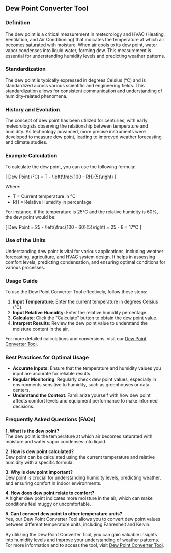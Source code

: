 ## Dew Point Converter Tool

### Definition
The dew point is a critical measurement in meteorology and HVAC (Heating, Ventilation, and Air Conditioning) that indicates the temperature at which air becomes saturated with moisture. When air cools to its dew point, water vapor condenses into liquid water, forming dew. This measurement is essential for understanding humidity levels and predicting weather patterns.

### Standardization
The dew point is typically expressed in degrees Celsius (°C) and is standardized across various scientific and engineering fields. This standardization allows for consistent communication and understanding of humidity-related phenomena.

### History and Evolution
The concept of dew point has been utilized for centuries, with early meteorologists observing the relationship between temperature and humidity. As technology advanced, more precise instruments were developed to measure dew point, leading to improved weather forecasting and climate studies.

### Example Calculation
To calculate the dew point, you can use the following formula:

\[ 
Dew Point (°C) = T - \left(\frac{100 - RH}{5}\right) 
\]

Where:
- T = Current temperature in °C
- RH = Relative Humidity in percentage

For instance, if the temperature is 25°C and the relative humidity is 60%, the dew point would be:

\[ 
Dew Point = 25 - \left(\frac{100 - 60}{5}\right) = 25 - 8 = 17°C 
\]

### Use of the Units
Understanding dew point is vital for various applications, including weather forecasting, agriculture, and HVAC system design. It helps in assessing comfort levels, predicting condensation, and ensuring optimal conditions for various processes.

### Usage Guide
To use the Dew Point Converter Tool effectively, follow these steps:

1. **Input Temperature**: Enter the current temperature in degrees Celsius (°C).
2. **Input Relative Humidity**: Enter the relative humidity percentage.
3. **Calculate**: Click the "Calculate" button to obtain the dew point value.
4. **Interpret Results**: Review the dew point value to understand the moisture content in the air.

For more detailed calculations and conversions, visit our [Dew Point Converter Tool](https://www.inayam.co/unit-converter/temperature).

### Best Practices for Optimal Usage
- **Accurate Inputs**: Ensure that the temperature and humidity values you input are accurate for reliable results.
- **Regular Monitoring**: Regularly check dew point values, especially in environments sensitive to humidity, such as greenhouses or data centers.
- **Understand the Context**: Familiarize yourself with how dew point affects comfort levels and equipment performance to make informed decisions.

### Frequently Asked Questions (FAQs)

**1. What is the dew point?**  
The dew point is the temperature at which air becomes saturated with moisture and water vapor condenses into liquid.

**2. How is dew point calculated?**  
Dew point can be calculated using the current temperature and relative humidity with a specific formula.

**3. Why is dew point important?**  
Dew point is crucial for understanding humidity levels, predicting weather, and ensuring comfort in indoor environments.

**4. How does dew point relate to comfort?**  
A higher dew point indicates more moisture in the air, which can make conditions feel muggy or uncomfortable.

**5. Can I convert dew point to other temperature units?**  
Yes, our Dew Point Converter Tool allows you to convert dew point values between different temperature units, including Fahrenheit and Kelvin.

By utilizing the Dew Point Converter Tool, you can gain valuable insights into humidity levels and improve your understanding of weather patterns. For more information and to access the tool, visit [Dew Point Converter Tool](https://www.inayam.co/unit-converter/temperature).